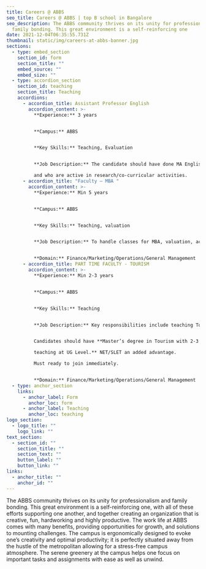 ```yaml
---
title: Careers @ ABBS
seo_title: Careers @ ABBS | top B school in Bangalore
seo_description: The ABBS community thrives on its unity for professionalism and
  family bonding. This great environment is a self-reinforcing one
date: 2021-12-04T06:35:55.731Z
thumbnail: static/img/careers-at-abbs-banner.jpg
sections:
  - type: embed_section
    section_id: form
    section_title: ""
    embed_source: ""
    embed_size: ""
  - type: accordion_section
    section_id: teaching
    section_title: Teaching
    accordions:
      - accordion_title: Assistant Professor English
        accordion_content: >-
          **Experience:** 3 years 


          **Campus:** ABBS 


          **Key Skills:** Teaching, Evaluation 


          **Job Description:** The candidate should have done MA English with minimum 3 years experience in teaching UG students. Preference to candidates with NET/SET/Pursuing Ph.D

          and who are active in research/co-curricular activities.
      - accordion_title: "Faculty – MBA "
        accordion_content: >-
          **Experience:** Min 5 years 


          **Campus:** ABBS 


          **Key Skills:** Teaching, valuation 


          **Job Description:** To handle classes for MBA, valuation, academic research, and related assignments.  Ideal candidate should be an MBA with Ph.D. (completed or in the final stages of Ph.D.)  Must be active in academic research. 


          **Domain:** Finance/Marketing/Operations/General Management
      - accordion_title: PART TIME FACULTY - TOURISM
        accordion_content: >-
          **Experience:** Min 2-3 years


          **Campus:** ABBS 


          **Key Skills:** Teaching 


          **Job Description:** Key responsibilities include teaching Tourism subjects for UG students, conducts examination/valuation.\


          Candidates should have **Master’s degree in Tourism with 2-3 years

          teaching at UG Level.** NET/SLET an added advantage.

          Must ready to join immediately.


          **Domain:** Finance/Marketing/Operations/General Management
  - type: anchor_section
    links:
      - anchor_label: Form
        anchor_loc: form
      - anchor_label: Teaching
        anchor_loc: teaching
logo_section:
  - logo_title: ""
    logo_link: ""
text_section:
  - section_id: ""
    section_title: ""
    section_text: ""
    button_label: ""
    button_link: ""
links:
  - anchor_title: ""
    anchor_id: ""
---
```

The ABBS community thrives on its unity for professionalism and family bonding. This great environment is a self-reinforcing one, with all of these efforts supporting one another, and together creating an organization that is creative, fun, hardworking and highly productive. The work life at ABBS comes with many benefits, providing opportunities for growth, and solutions to mounting challenges. The campus is ergonomically designed to evoke one’s creativity and optimal productivity; it is perfectly situated away from the hustle of the metropolitan allowing for a stress-free campus atmosphere. The serene greenery at the campus helps one focus on important tasks and assignments with ease as well as unwind.